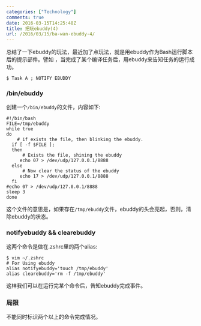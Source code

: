 ```yaml
---
categories: ["Technology"]
comments: true
date: 2016-03-15T14:25:48Z
title: 把玩ebuddy(4)
url: /2016/03/15/ba-wan-ebuddy-4/
---
```


总结了一下ebuddy的玩法，最近加了点玩法，就是用ebuddy作为Bash运行脚本后的提示部件。譬如
，当完成了某个编译任务后，用ebuddy来告知任务的运行成功。     

```
$ Task A ; NOTIFY EBUDDY
```

### /bin/ebuddy
创建一个`/bin/ebuddy`的文件，内容如下:     

```
#!/bin/bash
FILE=/tmp/ebuddy
while true
do
	# if exists the file, then blinking the ebuddy.
  if [ -f $FILE ];
  then
	  # Exists the file, shining the ebuddy
     echo 07 > /dev/udp/127.0.0.1/8888
  else
	  # Now clear the status of the ebuddy
     echo 17 > /dev/udp/127.0.0.1/8888
  fi
#echo 07 > /dev/udp/127.0.0.1/8888
sleep 3
done
```
这个文件的意思是，如果存在`/tmp/ebuddy`文件，ebuddy的头会亮起，否则，清除ebuddy的状态。

### notifyebuddy && clearebuddy
这两个命令是做在.zshrc里的两个alias:     

```
$ vim ~/.zshrc
# For Using ebuddy
alias notifyebuddy='touch /tmp/ebuddy'
alias clearebuddy='rm -f /tmp/ebuddy'
```

这样我们可以在运行完某个命令后，告知ebuddy完成事件。

### 局限
不能同时标识两个以上的命令完成情况。     
